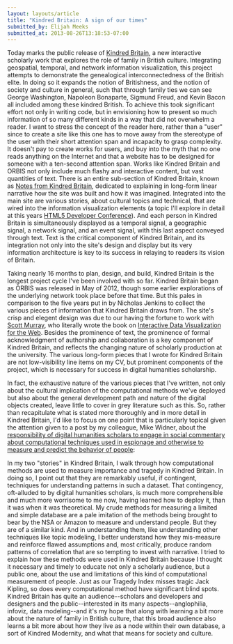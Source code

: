 ```yaml
---
layout: layouts/article
title: "Kindred Britain: A sign of our times"
submitted_by: Elijah Meeks
submitted_at: 2013-08-26T13:18:53-07:00
---
```


Today marks the public release of [Kindred Britain](http://kindred.stanford.edu), a new interactive scholarly work that explores the role of family in British culture. Integrating geospatial, temporal, and network information visualization, this project attempts to demonstrate the genealogical interconnectedness of the British elite. In doing so it expands the notion of Britishness, and the notion of society and culture in general, such that through family ties we can see George Washington, Napoleon Bonaparte, Sigmund Freud, and Kevin Bacon all included among these kindred British. To achieve this took significant effort not only in writing code, but in envisioning how to present so much information of so many different kinds in a way that did not overwhelm a reader. I want to stress the concept of the reader here, rather than a "user" since to create a site like this one has to move away from the stereotype of the user with their short attention span and incapacity to grasp complexity. It doesn't pay to create works for users, and buy into the myth that no one reads anything on the Internet and that a website has to be designed for someone with a ten-second attention span. Works like Kindred Britain and ORBIS not only include much flashy and interactive content, but vast quantities of text. There is an entire sub-section of Kindred Britain, known as [Notes from Kindred Britain](http://kindred.stanford.edu/notes.html), dedicated to explaining in long-form linear narrative how the site was built and how it was imagined. Integrated into the main site are various stories, about cultural topics and technical, that are wired into the information visualization elements (a topic I'll explore in detail at this years [HTML5 Developer Conference](http://html5devconf.com/speakers/elijah_meeks.html)). And each person in Kindred Britain is simultaneously displayed as a temporal signal, a geographic signal, a network signal, and an event signal, with this last aspect conveyed through text. Text is the critical component of Kindred Britain, and its integration not only into the site's design and display but its very information architecture is key to its success in relaying to readers its vision of Britain.


Taking nearly 16 months to plan, design, and build, Kindred Britain is the longest project cycle I've been involved with so far. Kindred Britain began as ORBIS was released in May of 2012, though some earlier explorations of the underlying network took place before that time. But this pales in comparison to the five years put in by Nicholas Jenkins to collect the various pieces of information that Kindred Britain draws from. The site's crisp and elegent design was due to our having the fortune to work with [Scott Murray](http://alignedleft.com/), who literally wrote the book on [Interactive Data Visualization for the Web](http://shop.oreilly.com/product/0636920026938.do). Besides the prominence of text, the prominence of formal acknowledgment of authorship and collaboration is a key component of Kindred Britain, and reflects the changing nature of scholarly production at the university. The various long-form pieces that I wrote for Kindred Britain are not low-visibility line items on my CV, but prominent components of the project, which is necessary for success in digital humanities scholarship.


In fact, the exhaustive nature of the various pieces that I've written, not only about the cultural implication of the computational methods we've deployed but also about the general development path and nature of the digital objects created, leave little to cover in grey literature such as this. So, rather than recapitulate what is stated more thoroughly and in more detail in Kindred Britain, I'd like to focus on one point that is particularly topical given the attention given to a post by my colleague, Mike Widner, about the [responsibility of digital humanities scholars to engage in social commentary about computational techniques used in espionage and otherwise to measure and predict the behavior of people](https://people.stanford.edu/widner/content/digital-humanists-lack-response-surveillance-state):


In my two "stories" in Kindred Britain, I walk through how computational methods are used to measure importance and tragedy in Kindred Britain. In doing so, I point out that they are remarkably useful, if contingent, techniques for understanding patterns in such a dataset. That contingency, oft-alluded to by digital humanities scholars, is much more comprehensible and much more worrisome to me now, having learned how to deploy it, than it was when it was theoretical. My crude methods for measuring a limited and simple database are a pale imitation of the methods being brought to bear by the NSA or Amazon to measure and understand people. But they are of a similar kind. And in understanding them, like understanding other techniques like topic modeling, I better understand how they mis-measure and reinforce flawed assumptions and, most critically, produce random patterns of correlation that are so tempting to invest with narrative. I tried to explain how these methods were used in Kindred Britain because I thought it necessary and timely to educate not only a scholarly audience, but a public one, about the use and limitations of this kind of computational measurement of people. Just as our Tragedy Index misses tragic Jack Kipling, so does every computational method have significant blind spots. Kindred Britain has quite an audience--scholars and developers and designers and the public--interested in its many aspects--anglophilia, infoviz, data modeling--and it's my hope that along with learning a bit more about the nature of family in British culture, that this broad audience also learns a bit more about how they live as a node within their own database, a sort of Kindred Modernity, and what that means for society and culture.


 